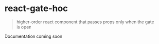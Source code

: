 # react-gate-hoc
> higher-order react component that passes props only when the gate is open

Documentation coming soon
